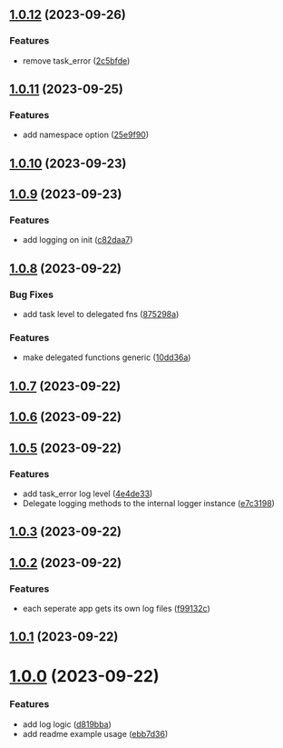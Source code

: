 ## [1.0.12](https://github.com/Chia-Network/core-registry-logger/compare/1.0.11...1.0.12) (2023-09-26)


### Features

* remove task_error ([2c5bfde](https://github.com/Chia-Network/core-registry-logger/commit/2c5bfde8ca3fbf5808ead1b15ee8bedd09aee115))



## [1.0.11](https://github.com/Chia-Network/core-registry-logger/compare/1.0.10...1.0.11) (2023-09-25)


### Features

* add namespace option ([25e9f90](https://github.com/Chia-Network/core-registry-logger/commit/25e9f9072b40a5950e44229690b92d0c7c989cda))



## [1.0.10](https://github.com/Chia-Network/core-registry-logger/compare/1.0.9...1.0.10) (2023-09-23)



## [1.0.9](https://github.com/Chia-Network/core-registry-logger/compare/1.0.8...1.0.9) (2023-09-23)


### Features

* add logging on init ([c82daa7](https://github.com/Chia-Network/core-registry-logger/commit/c82daa7cbdc46dd9d718d45a556d0539b689c71c))



## [1.0.8](https://github.com/Chia-Network/core-registry-logger/compare/1.0.7...1.0.8) (2023-09-22)


### Bug Fixes

* add task level to delegated fns ([875298a](https://github.com/Chia-Network/core-registry-logger/commit/875298a356bfd71e2daa02c0aa3055724209b268))


### Features

* make delegated functions generic ([10dd36a](https://github.com/Chia-Network/core-registry-logger/commit/10dd36a78dca9904a672da5a2b1b5dda0d738508))



## [1.0.7](https://github.com/Chia-Network/core-registry-logger/compare/1.0.6...1.0.7) (2023-09-22)



## [1.0.6](https://github.com/Chia-Network/core-registry-logger/compare/1.0.5...1.0.6) (2023-09-22)



## [1.0.5](https://github.com/Chia-Network/core-registry-logger/compare/1.0.3...1.0.5) (2023-09-22)


### Features

* add task_error log level ([4e4de33](https://github.com/Chia-Network/core-registry-logger/commit/4e4de33f4bbd0f7a6b24dd1f28ab18d2b2aafda0))
* Delegate logging methods to the internal logger instance ([e7c3198](https://github.com/Chia-Network/core-registry-logger/commit/e7c31981c249d442dde4212d0979ded41671b27f))



## [1.0.3](https://github.com/Chia-Network/core-registry-logger/compare/1.0.2...1.0.3) (2023-09-22)



## [1.0.2](https://github.com/Chia-Network/core-registry-logger/compare/1.0.1...1.0.2) (2023-09-22)


### Features

* each seperate app gets its own log files ([f99132c](https://github.com/Chia-Network/core-registry-logger/commit/f99132cd1fb339227de546b3f0bbbde64b0e4ea4))



## [1.0.1](https://github.com/Chia-Network/core-registry-logger/compare/1.0.0...1.0.1) (2023-09-22)



# [1.0.0](https://github.com/Chia-Network/core-registry-logger/compare/d819bba155d4018c12bbf72d120bebdf9931c81e...1.0.0) (2023-09-22)


### Features

* add log logic ([d819bba](https://github.com/Chia-Network/core-registry-logger/commit/d819bba155d4018c12bbf72d120bebdf9931c81e))
* add readme example usage ([ebb7d36](https://github.com/Chia-Network/core-registry-logger/commit/ebb7d36201f8d9643af0896162516dabf0ce3d13))



